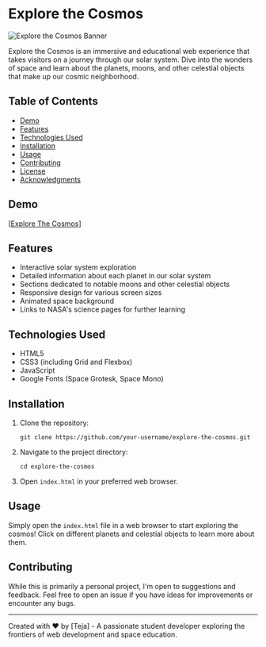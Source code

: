 # Explore the Cosmos

![Explore the Cosmos Banner](.images/banner.png)

Explore the Cosmos is an immersive and educational web experience that takes visitors on a journey through our solar system. Dive into the wonders of space and learn about the planets, moons, and other celestial objects that make up our cosmic neighborhood.

## Table of Contents

- [Demo](#demo)
- [Features](#features)
- [Technologies Used](#technologies-used)
- [Installation](#installation)
- [Usage](#usage)
- [Contributing](#contributing)
- [License](#license)
- [Acknowledgments](#acknowledgments)

## Demo

[[Explore The Cosmos](https://explorecosmos.web.app)]

## Features

- Interactive solar system exploration
- Detailed information about each planet in our solar system
- Sections dedicated to notable moons and other celestial objects
- Responsive design for various screen sizes
- Animated space background
- Links to NASA's science pages for further learning

## Technologies Used

- HTML5
- CSS3 (including Grid and Flexbox)
- JavaScript
- Google Fonts (Space Grotesk, Space Mono)

## Installation

1. Clone the repository:
   ```
   git clone https://github.com/your-username/explore-the-cosmos.git
   ```
2. Navigate to the project directory:
   ```
   cd explore-the-cosmos
   ```
3. Open `index.html` in your preferred web browser.

## Usage

Simply open the `index.html` file in a web browser to start exploring the cosmos! Click on different planets and celestial objects to learn more about them.

## Contributing

While this is primarily a personal project, I'm open to suggestions and feedback. Feel free to open an issue if you have ideas for improvements or encounter any bugs.

---

Created with ❤️ by [Teja] - A passionate student developer exploring the frontiers of web development and space education.